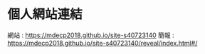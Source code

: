 # 個人網站連結
網站 : https://mdecp2018.github.io/site-s40723140
簡報 : https://mdecp2018.github.io/site-s40723140/reveal/index.html#/
